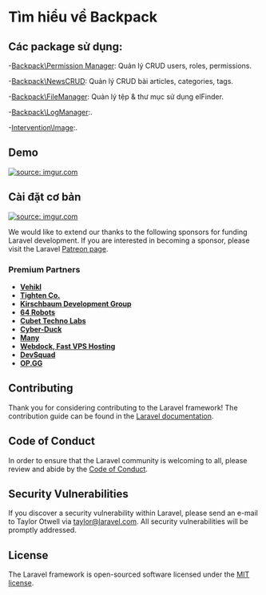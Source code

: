 # Tìm hiểu về Backpack

## Các package sử dụng:
-[Backpack\Permission Manager](https://github.com/Laravel-Backpack/PermissionManager): Quản lý CRUD users, roles, permissions.

-[Backpack\NewsCRUD](https://github.com/Laravel-Backpack/NewsCRUD): Quản lý CRUD bài articles, categories, tags.

-[Backpack\FileManager](https://github.com/Laravel-Backpack/FileManager): Quản lý tệp & thư mục sử dụng elFinder.

-[Backpack\LogManager](https://github.com/Laravel-Backpack/LogManager):.

-[Intervention\Image](https://github.com/Intervention/image):.


## Demo

<a href="https://imgur.com/KV6znvl"><img src="https://i.imgur.com/KV6znvl.png?2" title="source: imgur.com" /></a>

## Cài đặt cơ bản
<a href="https://imgur.com/e7DDTvC"><img src="https://i.imgur.com/e7DDTvC.png?1" title="source: imgur.com" /></a>

We would like to extend our thanks to the following sponsors for funding Laravel development. If you are interested in becoming a sponsor, please visit the Laravel [Patreon page](https://patreon.com/taylorotwell).

### Premium Partners

- **[Vehikl](https://vehikl.com/)**
- **[Tighten Co.](https://tighten.co)**
- **[Kirschbaum Development Group](https://kirschbaumdevelopment.com)**
- **[64 Robots](https://64robots.com)**
- **[Cubet Techno Labs](https://cubettech.com)**
- **[Cyber-Duck](https://cyber-duck.co.uk)**
- **[Many](https://www.many.co.uk)**
- **[Webdock, Fast VPS Hosting](https://www.webdock.io/en)**
- **[DevSquad](https://devsquad.com)**
- **[OP.GG](https://op.gg)**

## Contributing

Thank you for considering contributing to the Laravel framework! The contribution guide can be found in the [Laravel documentation](https://laravel.com/docs/contributions).

## Code of Conduct

In order to ensure that the Laravel community is welcoming to all, please review and abide by the [Code of Conduct](https://laravel.com/docs/contributions#code-of-conduct).

## Security Vulnerabilities

If you discover a security vulnerability within Laravel, please send an e-mail to Taylor Otwell via [taylor@laravel.com](mailto:taylor@laravel.com). All security vulnerabilities will be promptly addressed.

## License

The Laravel framework is open-sourced software licensed under the [MIT license](https://opensource.org/licenses/MIT).
